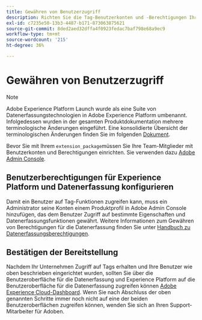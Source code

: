 ```yaml
---
title: Gewähren von Benutzerzugriff
description: Richten Sie die Tag-Benutzerkonten und -Berechtigungen Ihrer Team-Mitglieder in Adobe Experience Platform ein.
exl-id: c7235e50-13b3-4487-b171-873063875621
source-git-commit: 8ded2aed32dffa4f0923fedac7baf798e68a9ec9
workflow-type: tm+mt
source-wordcount: '215'
ht-degree: 36%

---
```


# Gewähren von Benutzerzugriff

>[!NOTE]
>
>Adobe Experience Platform Launch wurde als eine Suite von Datenerfassungstechnologien in Adobe Experience Platform umbenannt. Infolgedessen wurden in der gesamten Produktdokumentation mehrere terminologische Änderungen eingeführt. Eine konsolidierte Übersicht der terminologischen Änderungen finden Sie im folgenden [Dokument](../../term-updates.md).

Bevor Sie mit Ihrem `extension_package`müssen Sie Ihre Team-Mitglieder mit Benutzerkonten und Berechtigungen einrichten.  Sie verwenden dazu [Adobe Admin Console](https://adminconsole.adobe.com/).

## Benutzerberechtigungen für Experience Platform und Datenerfassung konfigurieren

Damit ein Benutzer auf Tag-Funktionen zugreifen kann, muss ein Administrator seine Konten einem Produktprofil in Adobe Admin Console hinzufügen, das dem Benutzer Zugriff auf bestimmte Eigenschaften und Datenerfassungsfunktionen gewährt. Weitere Informationen zum Gewähren von Berechtigungen für die Datenerfassung finden Sie unter [Handbuch zu Datenerfassungsberechtigungen](../../../collection/permissions.md).

## Bestätigen der Bereitstellung

Nachdem Ihr Unternehmen Zugriff auf Tags erhalten und Ihre Benutzer wie oben beschrieben eingerichtet wurden, sollten Sie über die Benutzeroberfläche für die Datenerfassung und Experience Platform auf die Benutzeroberfläche für die Datenerfassung zugreifen können [Adobe Experience Cloud-Dashboard](https://experience.adobe.com/). Wenn Sie nach Abschluss der oben genannten Schritte immer noch nicht auf eine der beiden Benutzeroberflächen zugreifen können, wenden Sie sich an Ihren Support-Mitarbeiter für Adoben.
